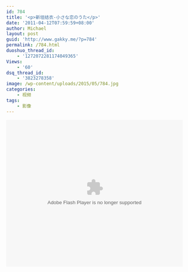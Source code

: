 ```yaml
---
id: 784
title: '<p>新垣结衣-小さな恋のうた</p>'
date: '2011-04-12T07:59:59+08:00'
author: Michael
layout: post
guid: 'http://www.gakky.me/?p=784'
permalink: /784.html
duoshuo_thread_id:
    - '1272072281174049365'
Views:
    - '60'
dsq_thread_id:
    - '3823278358'
image: /wp-content/uploads/2015/05/784.jpg
categories:
    - 视频
tags:
    - 影像
---
```


<object height="394" width="473"><param name="allowscriptaccess" value="sameDomain"></param><param name="wmode" value="transparent"></param><param name="movie" value="http://player.youku.com/player.php/sid/XMjQyMDYzOTMy/v.swf"></param><param name="allowfullscreen" value="true"></param><embed allowfullscreen="true" allowscriptaccess="sameDomain" height="394" src="http://player.youku.com/player.php/sid/XMjQyMDYzOTMy/v.swf" type="application/x-shockwave-flash" width="473" wmode="transparent"></embed></object>